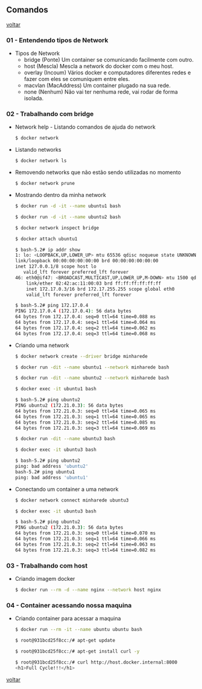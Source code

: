 ## Comandos

[voltar](../README.md)   

### 01 - Entendendo tipos de Network

- Tipos de Network
    - bridge (Ponte) Um container se comunicando facilmente com outro.
    - host (Mescla) Mescla a network do docker com o meu host.
    - overlay (Incoum) Vários docker e computadores diferentes redes e fazer com eles se comuniquem entre eles.
    - macvlan (MacAddress) Um container plugado na sua rede.
    - none (Nenhum) Não vai ter nenhuma rede, vai rodar de forma isolada.

### 02 - Trabalhando com bridge

- Network help - Listando comandos de ajuda do network

    ```sh
    $ docker network
    ``` 
- Listando networks

    ```sh
    $ docker network ls
    ```
- Removendo networks que não estão sendo utilizadas no momento

    ```sh
    $ docker network prune
    ```
- Mostrando dentro da minha network

    ```sh
    $ docker run -d -it --name ubuntu1 bash
    ``` 
    ```sh
    $ docker run -d -it --name ubuntu2 bash
    ```
    ```sh
    $ docker network inspect bridge
    ``` 
    ```sh
    $ docker attach ubuntu1
    ```
    ```sh
    $ bash-5.2# ip addr show
    1: lo: <LOOPBACK,UP,LOWER_UP> mtu 65536 qdisc noqueue state UNKNOWN qlen 1000
    link/loopback 00:00:00:00:00:00 brd 00:00:00:00:00:00
    inet 127.0.0.1/8 scope host lo
       valid_lft forever preferred_lft forever
    46: eth0@if47: <BROADCAST,MULTICAST,UP,LOWER_UP,M-DOWN> mtu 1500 qdisc noqueue state UP
        link/ether 02:42:ac:11:00:03 brd ff:ff:ff:ff:ff:ff
        inet 172.17.0.3/16 brd 172.17.255.255 scope global eth0
        valid_lft forever preferred_lft forever
    ```
    ```sh
    $ bash-5.2# ping 172.17.0.4
    PING 172.17.0.4 (172.17.0.4): 56 data bytes
    64 bytes from 172.17.0.4: seq=0 ttl=64 time=0.088 ms
    64 bytes from 172.17.0.4: seq=1 ttl=64 time=0.064 ms
    64 bytes from 172.17.0.4: seq=2 ttl=64 time=0.062 ms
    64 bytes from 172.17.0.4: seq=3 ttl=64 time=0.068 ms
    ``` 
- Criando uma network                 

    ```sh
    $ docker network create --driver bridge minharede
    ```
    ```sh
    $ docker run -dit --name ubuntu1 --network minharede bash
    ```
    ```sh
    $ docker run -dit --name ubuntu2 --network minharede bash
    ```
    ```sh
    $ docker exec -it ubuntu1 bash
    ```
    ```sh
    $ bash-5.2# ping ubuntu2
    PING ubuntu2 (172.21.0.3): 56 data bytes
    64 bytes from 172.21.0.3: seq=0 ttl=64 time=0.065 ms
    64 bytes from 172.21.0.3: seq=1 ttl=64 time=0.065 ms
    64 bytes from 172.21.0.3: seq=2 ttl=64 time=0.085 ms
    64 bytes from 172.21.0.3: seq=3 ttl=64 time=0.069 ms
    ```         
    ```sh
    $ docker run -dit --name ubuntu3 bash
    ```
     ```sh
    $ docker exec -it ubuntu3 bash
    ```
     ```sh
    $ bash-5.2# ping ubuntu2
    ping: bad address 'ubuntu2'
    bash-5.2# ping ubuntu1
    ping: bad address 'ubuntu1'
    ```    
- Conectando um container a uma network 

     ```sh
    $ docker network connect minharede ubuntu3
    ```
    ```sh
    $ docker exec -it ubuntu3 bash
    ```
    ```sh
    $ bash-5.2# ping ubuntu2
    PING ubuntu2 (172.21.0.3): 56 data bytes
    64 bytes from 172.21.0.3: seq=0 ttl=64 time=0.070 ms
    64 bytes from 172.21.0.3: seq=1 ttl=64 time=0.066 ms
    64 bytes from 172.21.0.3: seq=2 ttl=64 time=0.063 ms
    64 bytes from 172.21.0.3: seq=3 ttl=64 time=0.082 ms
    ```         

### 03 - Trabalhando com host

- Criando imagem docker

    ```sh
    $ docker run --rm -d --name nginx --network host nginx
    ``` 

### 04 - Container acessando nossa maquina

- Criando container para acessar a maquina

    ```sh
    $ docker run --rm -it --name ubuntu ubuntu bash
    ``` 
    ```sh
    $ root@931bcd25f8cc:/# apt-get update
    ```   
    ```sh
    $ root@931bcd25f8cc:/# apt-get install curl -y
    ``` 
    ```sh
    $ root@931bcd25f8cc:/# curl http://host.docker.internal:8000
    <h1>Full Cycle!!!</h1>
    ``` 
[voltar](../README.md)   